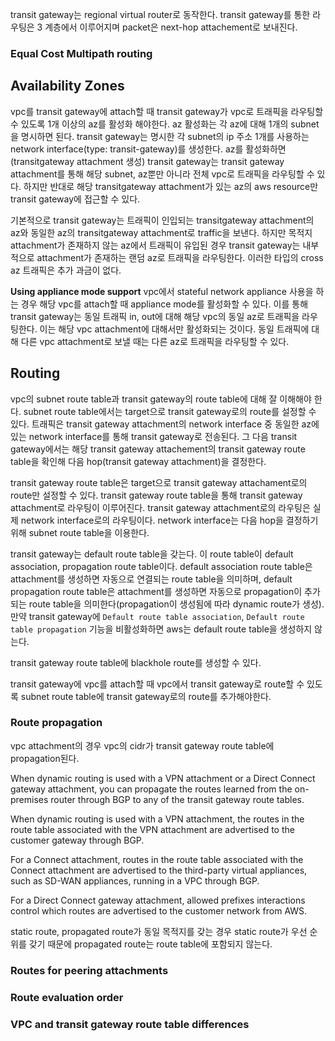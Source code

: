 transit gateway는 regional virtual router로 동작한다. transit gateway를 통한 라우팅은 3 계층에서 이루어지며 packet은 next-hop attachement로 보내진다.

### Equal Cost Multipath routing

## Availability Zones
vpc를 transit gateway에 attach할 때 transit gateway가 vpc로 트래픽을 라우팅할 수 있도록 1개 이상의 az를 활성화 해야한다. az 활성화는 각 az에 대해 1개의 subnet을 명시하면 된다. transit gateway는 명시한 각 subnet의 ip 주소 1개를 사용하는 network interface(type: transit-gateway)를 생성한다. az를 활성화하면(transitgateway attachment 생성) transit gateway는 transit gateway attachment를 통해 해당 subnet, az뿐만 아니라 전체 vpc로 트래픽을 라우팅할 수 있다. 하지만 반대로 해당 transitgateway attachment가 있는 az의 aws resource만 transit gateway에 접근할 수 있다.

기본적으로 transit gateway는 트래픽이 인입되는 transitgateway attachment의 az와 동일한 az의 transitgateway attachment로 traffic을 보낸다. 하지만 목적지 attachment가 존재하지 않는 az에서 트래픽이 유입된 경우 transit gateway는 내부적으로 attachment가 존재하는 랜덤 az로 트래픽을 라우팅한다. 이러한 타입의 cross az 트래픽은 추가 과금이 없다.

**Using appliance mode support**
vpc에서 stateful network appliance 사용을 하는 경우 해당 vpc를 attach할 때 appliance mode를 활성화할 수 있다. 이를 통해 transit gateway는 동일 트래픽 in, out에 대해 해당 vpc의 동일 az로 트래픽을 라우팅한다. 이는 해당 vpc attachment에 대해서만 활성화되는 것이다. 동일 트래픽에 대해 다른 vpc attachment로 보낼 때는 다른 az로 트래픽을 라우팅할 수 있다.

## Routing
vpc의 subnet route table과 transit gateway의 route table에 대해 잘 이해해야 한다. subnet route table에서는 target으로 transit gateway로의 route를 설정할 수 있다. 트래픽은 transit gateway attachment의 network interface 중 동일한 az에 있는 network interface를 통해 transit gateway로 전송된다. 그 다음 transit gateway에서는 해당 transit gateway attachement의 transit gateway route table을 확인해 다음 hop(transit gateway attachment)을 결정한다.

transit gateway route table은 target으로 transit gateway attachament로의 route만 설정할 수 있다. transit gateway route table을 통해 transit gateway attachment로 라우팅이 이루어진다. transit gateway attachment로의 라우팅은 실제 network interface로의 라우팅이다. network interface는 다음 hop을 결정하기 위해 subnet route table을 이용한다.

transit gateway는 default route table을 갖는다. 이 route table이 default association, propagation route table이다. default association route table은 attachment를 생성하면 자동으로 연결되는 route table을 의미하며, default propagation route table은 attachment를 생성하면 자동으로 propagation이 추가되는 route table을 의미한다(propagation이 생성됨에 따라 dynamic route가 생성). 만약 transit gateway에 `Default route table association`, `Default route table propagation` 기능을 비활성화하면 aws는 default route table을 생성하지 않는다.

transit gateway route table에 blackhole route를 생성할 수 있다.

transit gateway에 vpc를 attach할 때 vpc에서 transit gateway로 route할 수 있도록 subnet route table에 transit gateway로의 route를 추가해야한다.

### Route propagation
vpc attachment의 경우 vpc의 cidr가 transit gateway route table에 propagation된다.

When dynamic routing is used with a VPN attachment or a Direct Connect gateway attachment, you can propagate the routes learned from the on-premises router through BGP to any of the transit gateway route tables.

When dynamic routing is used with a VPN attachment, the routes in the route table associated with the VPN attachment are advertised to the customer gateway through BGP.

For a Connect attachment, routes in the route table associated with the Connect attachment are advertised to the third-party virtual appliances, such as SD-WAN appliances, running in a VPC through BGP.

For a Direct Connect gateway attachment, allowed prefixes interactions control which routes are advertised to the customer network from AWS.

static route, propagated route가 동일 목적지를 갖는 경우 static route가 우선 순위를 갖기 때문에 propagated route는 route table에 포함되지 않는다.

### Routes for peering attachments

### Route evaluation order

### VPC and transit gateway route table differences